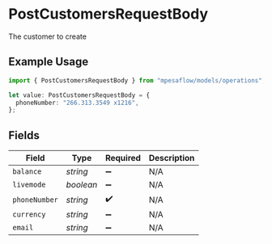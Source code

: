 # PostCustomersRequestBody

The customer to create

## Example Usage

```typescript
import { PostCustomersRequestBody } from "mpesaflow/models/operations";

let value: PostCustomersRequestBody = {
  phoneNumber: "266.313.3549 x1216",
};
```

## Fields

| Field              | Type               | Required           | Description        |
| ------------------ | ------------------ | ------------------ | ------------------ |
| `balance`          | *string*           | :heavy_minus_sign: | N/A                |
| `livemode`         | *boolean*          | :heavy_minus_sign: | N/A                |
| `phoneNumber`      | *string*           | :heavy_check_mark: | N/A                |
| `currency`         | *string*           | :heavy_minus_sign: | N/A                |
| `email`            | *string*           | :heavy_minus_sign: | N/A                |